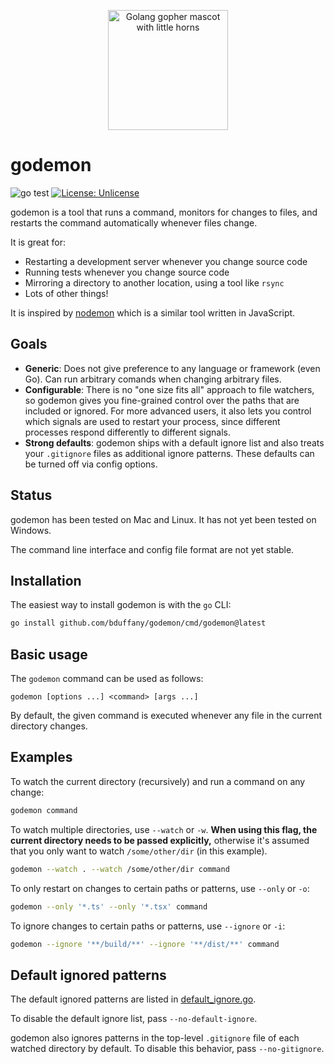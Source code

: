 <p align="center">
  <img src="https://user-images.githubusercontent.com/2414826/154606331-751abc5a-2c92-40d0-bc89-bd772397a14f.png"
       width="192"
       height="192"
       alt="Golang gopher mascot with little horns" />
</p>

# godemon

![go test](https://github.com/bduffany/godemon/actions/workflows/test.yaml/badge.svg)
[![License: Unlicense](https://img.shields.io/badge/license-Unlicense-blue.svg)](http://unlicense.org/)

godemon is a tool that runs a command, monitors for changes to files,
and restarts the command automatically whenever files change.

It is great for:

- Restarting a development server whenever you change source code
- Running tests whenever you change source code
- Mirroring a directory to another location, using a tool like `rsync`
- Lots of other things!

It is inspired by [nodemon](https://github.com/remy/nodemon) which
is a similar tool written in JavaScript.

## Goals

- **Generic**: Does not give preference to any language or framework (even
  Go). Can run arbitrary comands when changing arbitrary files.
- **Configurable**: There is no "one size fits all" approach to file
  watchers, so godemon gives you fine-grained control over the paths that
  are included or ignored. For more advanced users, it also lets you
  control which signals are used to restart your process, since different
  processes respond differently to different signals.
- **Strong defaults**: godemon ships with a default ignore list and also
  treats your `.gitignore` files as additional ignore patterns. These
  defaults can be turned off via config options.

## Status

godemon has been tested on Mac and Linux. It has not yet been tested on
Windows.

The command line interface and config file format are not yet stable.

## Installation

The easiest way to install godemon is with the `go` CLI:

```bash
go install github.com/bduffany/godemon/cmd/godemon@latest
```

## Basic usage

The `godemon` command can be used as follows:

```
godemon [options ...] <command> [args ...]
```

By default, the given command is executed whenever any file in the current
directory changes.

## Examples

To watch the current directory (recursively) and run a command on any
change:

```bash
godemon command
```

To watch multiple directories, use `--watch` or `-w`. **When using this
flag, the current directory needs to be passed explicitly,** otherwise
it's assumed that you only want to watch `/some/other/dir` (in this
example).

```bash
godemon --watch . --watch /some/other/dir command
```

To only restart on changes to certain paths or patterns, use `--only` or
`-o`:

```bash
godemon --only '*.ts' --only '*.tsx' command
```

To ignore changes to certain paths or patterns, use `--ignore` or `-i`:

```bash
godemon --ignore '**/build/**' --ignore '**/dist/**' command
```

## Default ignored patterns

The default ignored patterns are listed in
[default_ignore.go](https://github.com/bduffany/godemon/tree/master/default_ignore.go).

To disable the default ignore list, pass `--no-default-ignore`.

godemon also ignores patterns in the top-level `.gitignore` file of each
watched directory by default. To disable this behavior, pass
`--no-gitignore`.
